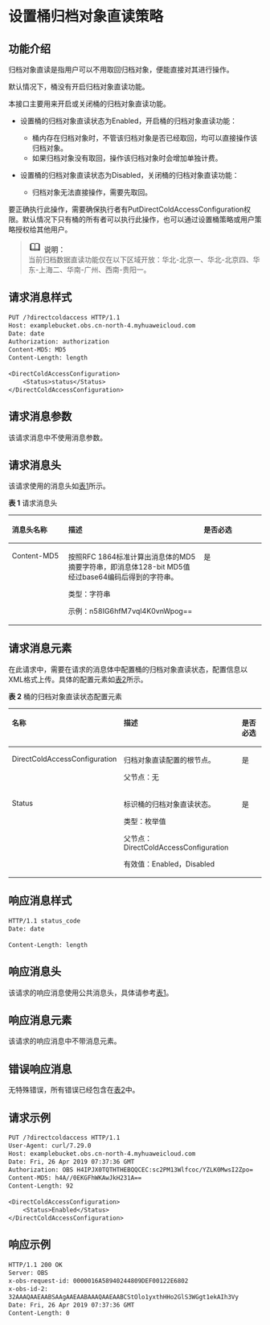 # 设置桶归档对象直读策略<a name="ZH-CN_TOPIC_0167117903"></a>

## 功能介绍<a name="section5584184924715"></a>

归档对象直读是指用户可以不用取回归档对象，便能直接对其进行操作。

默认情况下，桶没有开启归档对象直读功能。

本接口主要用来开启或关闭桶的归档对象直读功能。

-   设置桶的归档对象直读状态为Enabled，开启桶的归档对象直读功能：
    -   桶内存在归档对象时，不管该归档对象是否已经取回，均可以直接操作该归档对象。
    -   如果归档对象没有取回，操作该归档对象时会增加单独计费。

-   设置桶的归档对象直读状态为Disabled，关闭桶的归档对象直读功能：
    -   归档对象无法直接操作，需要先取回。


要正确执行此操作，需要确保执行者有PutDirectColdAccessConfiguration权限。默认情况下只有桶的所有者可以执行此操作，也可以通过设置桶策略或用户策略授权给其他用户。

>![](public_sys-resources/icon-note.gif) **说明：**   
>当前归档数据直读功能仅在以下区域开放：华北-北京一、华北-北京四、华东-上海二、华南-广州、西南-贵阳一。  

## 请求消息样式<a name="section31076456"></a>

```
PUT /?directcoldaccess HTTP/1.1 
Host: examplebucket.obs.cn-north-4.myhuaweicloud.com
Date: date
Authorization: authorization
Content-MD5: MD5
Content-Length: length

<DirectColdAccessConfiguration>     
    <Status>status</Status> 
</DirectColdAccessConfiguration>

```

## 请求消息参数<a name="section11252648"></a>

该请求消息中不使用消息参数。

## 请求消息头<a name="section34164974"></a>

该请求使用的消息头如[表1](#table436706591789)所示。

**表 1**  请求消息头

<a name="table436706591789"></a>
<table><thead align="left"><tr id="row8434645"><th class="cellrowborder" valign="top" width="22.220000000000002%" id="mcps1.2.4.1.1"><p id="p12117621"><a name="p12117621"></a><a name="p12117621"></a>消息头名称</p>
</th>
<th class="cellrowborder" valign="top" width="53.54%" id="mcps1.2.4.1.2"><p id="p42003254"><a name="p42003254"></a><a name="p42003254"></a>描述</p>
</th>
<th class="cellrowborder" valign="top" width="24.240000000000002%" id="mcps1.2.4.1.3"><p id="p46820415"><a name="p46820415"></a><a name="p46820415"></a>是否必选</p>
</th>
</tr>
</thead>
<tbody><tr id="row34357305"><td class="cellrowborder" valign="top" width="22.220000000000002%" headers="mcps1.2.4.1.1 "><p id="p31478348"><a name="p31478348"></a><a name="p31478348"></a>Content-MD5</p>
</td>
<td class="cellrowborder" valign="top" width="53.54%" headers="mcps1.2.4.1.2 "><p id="p66718239"><a name="p66718239"></a><a name="p66718239"></a>按照RFC 1864标准计算出消息体的MD5摘要字符串，即消息体128-bit MD5值经过base64编码后得到的字符串。</p>
<p id="p63593240"><a name="p63593240"></a><a name="p63593240"></a>类型：字符串</p>
<p id="p35468250"><a name="p35468250"></a><a name="p35468250"></a>示例：n58IG6hfM7vqI4K0vnWpog==</p>
</td>
<td class="cellrowborder" valign="top" width="24.240000000000002%" headers="mcps1.2.4.1.3 "><p id="p54356006"><a name="p54356006"></a><a name="p54356006"></a>是</p>
</td>
</tr>
</tbody>
</table>

## 请求消息元素<a name="section39049314"></a>

在此请求中，需要在请求的消息体中配置桶的归档对象直读状态，配置信息以XML格式上传。具体的配置元素如[表2](#d0e7246)所示。

**表 2**  桶的归档对象直读状态配置元素

<a name="d0e7246"></a>
<table><thead align="left"><tr id="row52104816"><th class="cellrowborder" valign="top" width="33.67%" id="mcps1.2.4.1.1"><p id="p59740538"><a name="p59740538"></a><a name="p59740538"></a><strong id="b793932"><a name="b793932"></a><a name="b793932"></a>名称</strong></p>
</th>
<th class="cellrowborder" valign="top" width="51.019999999999996%" id="mcps1.2.4.1.2"><p id="p64308536"><a name="p64308536"></a><a name="p64308536"></a><strong id="b41905916"><a name="b41905916"></a><a name="b41905916"></a>描述</strong></p>
</th>
<th class="cellrowborder" valign="top" width="15.310000000000002%" id="mcps1.2.4.1.3"><p id="p38936003"><a name="p38936003"></a><a name="p38936003"></a><strong id="b14879713"><a name="b14879713"></a><a name="b14879713"></a>是否必选</strong></p>
</th>
</tr>
</thead>
<tbody><tr id="row64406127"><td class="cellrowborder" valign="top" width="33.67%" headers="mcps1.2.4.1.1 "><p id="p49513773"><a name="p49513773"></a><a name="p49513773"></a>DirectColdAccessConfiguration</p>
</td>
<td class="cellrowborder" valign="top" width="51.019999999999996%" headers="mcps1.2.4.1.2 "><p id="p51192643"><a name="p51192643"></a><a name="p51192643"></a>归档对象直读配置的根节点。</p>
<p id="p58080607"><a name="p58080607"></a><a name="p58080607"></a>父节点：无</p>
</td>
<td class="cellrowborder" valign="top" width="15.310000000000002%" headers="mcps1.2.4.1.3 "><p id="p6908717"><a name="p6908717"></a><a name="p6908717"></a>是</p>
</td>
</tr>
<tr id="row62178457"><td class="cellrowborder" valign="top" width="33.67%" headers="mcps1.2.4.1.1 "><p id="p3290281"><a name="p3290281"></a><a name="p3290281"></a>Status</p>
</td>
<td class="cellrowborder" valign="top" width="51.019999999999996%" headers="mcps1.2.4.1.2 "><p id="p65186226"><a name="p65186226"></a><a name="p65186226"></a>标识桶的归档对象直读状态。</p>
<p id="p49805123"><a name="p49805123"></a><a name="p49805123"></a>类型：枚举值</p>
<p id="p45592923"><a name="p45592923"></a><a name="p45592923"></a>父节点：DirectColdAccessConfiguration</p>
<p id="p7683123"><a name="p7683123"></a><a name="p7683123"></a>有效值：Enabled，Disabled</p>
</td>
<td class="cellrowborder" valign="top" width="15.310000000000002%" headers="mcps1.2.4.1.3 "><p id="p18353199"><a name="p18353199"></a><a name="p18353199"></a>是</p>
</td>
</tr>
</tbody>
</table>

## 响应消息样式<a name="section15899509"></a>

```
HTTP/1.1 status_code
Date: date

Content-Length: length
```

## 响应消息头<a name="section8877856"></a>

该请求的响应消息使用公共消息头，具体请参考[表1](返回结果.md#d0e686)。

## 响应消息元素<a name="section12791844"></a>

该请求的响应消息中不带消息元素。

## 错误响应消息<a name="section48017739"></a>

无特殊错误，所有错误已经包含在[表2](错误码.md#d0e843)中。

## 请求示例<a name="section14482163815396"></a>

```
PUT /?directcoldaccess HTTP/1.1
User-Agent: curl/7.29.0
Host: examplebucket.obs.cn-north-4.myhuaweicloud.com
Date: Fri, 26 Apr 2019 07:37:36 GMT
Authorization: OBS H4IPJX0TQTHTHEBQQCEC:sc2PM13Wlfcoc/YZLK0MwsI2Zpo=
Content-MD5: h4A//0EKGFhWKAwJkH231A==
Content-Length: 92

<DirectColdAccessConfiguration>
    <Status>Enabled</Status>
</DirectColdAccessConfiguration>
```

## 响应示例<a name="section76081155815"></a>

```
HTTP/1.1 200 OK
Server: OBS
x-obs-request-id: 0000016A58940244809DEF00122E6802
x-obs-id-2: 32AAAQAAEAABSAAgAAEAABAAAQAAEAABCStOlo1yxthHHo2GlS3WGgt1ekAIh3Vy
Date: Fri, 26 Apr 2019 07:37:36 GMT
Content-Length: 0
```

